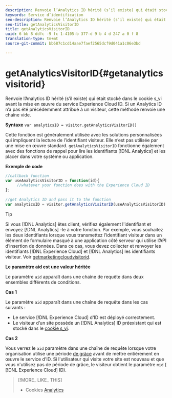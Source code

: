 ```yaml
---
description: Renvoie l’Analytics ID hérité (s’il existe) qui était stocké dans le cookie s_vi avant la mise en œuvre du service Experience Cloud ID. Si un Analytics ID n’a pas été précédemment attribué à un visiteur, cette méthode renvoie une chaîne vide.
keywords: Service d’identification
seo-description: Renvoie l’Analytics ID hérité (s’il existe) qui était stocké dans le cookie s_vi avant la mise en œuvre du service Experience Cloud ID. Si un Analytics ID n’a pas été précédemment attribué à un visiteur, cette méthode renvoie une chaîne vide.
seo-title: getAnalyticsVisitorID
title: getAnalyticsVisitorID
uuid: 6 bb 8 ddfc -9 fc 1-4105-b 377-d 9 b 4 d 247 a 0 f 8
translation-type: tm+mt
source-git-commit: bb687c1cd14aae7faef2565dcf9d041a1c06e3bd

---
```



# getAnalyticsVisitorID{#getanalyticsvisitorid}

Renvoie l’Analytics ID hérité (s’il existe) qui était stocké dans le cookie s_vi avant la mise en œuvre du service Experience Cloud ID. Si un Analytics ID n’a pas été précédemment attribué à un visiteur, cette méthode renvoie une chaîne vide.

**Syntaxe** `var analyticsID = visitor.getAnalyticsVisitorID()`

Cette fonction est généralement utilisée avec les solutions personnalisées qui impliquent la lecture de l’identifiant visiteur. Elle n’est pas utilisée par une mise en œuvre standard. `getAnalyticsVisitorID` fonctionne également avec des fonctions de rappel pour lire les identifiants [!DNL Analytics] et les placer dans votre système ou application.

**Exemple de code**

```js
//callback function 
var useAnalyticsVisitorID = function(id){ 
     //whatever your function does with the Experience Cloud ID 
}; 
 
//get Analytics ID and pass it to the function 
var analyticsID = visitor.getAnalyticsVisitorID(useAnalyticsVisitorID)
```

>[!TIP]
>
>Si vous [!DNL Analytics] êtes client, vérifiez également l&#39;identifiant et envoyez [!DNL Analytics] -le à votre fonction. Par exemple, vous souhaitez les deux identifiants lorsque vous transmettez l’identifiant visiteur dans un élément de formulaire masqué à une application côté serveur qui utilise l’API d’insertion de données. Dans ce cas, vous devez collecter et renvoyer les identifiants [!DNL Experience Cloud] et [!DNL Analytics] les identifiants visiteur. Voir [getmarketingcloudvisitorid](../../mcvid-library/mcvid-get-set/mcvid-getmcvid.md).

**Le paramètre aid est une valeur héritée**

Le paramètre `aid` apparaît dans une chaîne de requête dans deux ensembles différents de conditions.

**Cas 1**

Le paramètre `aid` apparaît dans une chaîne de requête dans les cas suivants :

* Le service [!DNL Experience Cloud] d&#39;ID est déployé correctement.
* Le visiteur d’un site possède un [!DNL Analytics] ID préexistant qui est stocké dans le [cookie s_vi](https://marketing.adobe.com/resources/help/en_US/whitepapers/cookies/?f=cookies_analytics.html).

**Cas 2**

Vous verrez le `aid` paramètre dans une chaîne de requête lorsque votre organisation utilise une période [de grâce](../../mcvid-reference/mcvid-analytics-reference/mcvid-grace-period.md) avant de mettre entièrement en œuvre le service d&#39;ID. Si l&#39;utilisateur qui visite votre site est nouveau et que vous n&#39;utilisez pas de période de grâce, le visiteur obtient le paramètre `mid` ( [!DNL Experience Cloud] ID).

>[!MORE_ LIKE_ THIS]
>
>* Cookies [Analytics](https://marketing.adobe.com/resources/help/en_US/whitepapers/cookies/cookies_analytics.html)

